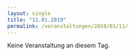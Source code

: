 ```yaml
---
layout: single
title: "11.01.2019"
permalink: /veranstaltungen/2019/01/11/
---
```


Keine Veranstaltung an diesem Tag.
